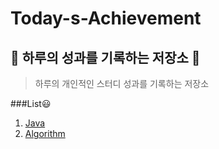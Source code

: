 # Today-s-Achievement
:book: 하루의 성과를 기록하는 저장소 :muscle:
--
>하루의 개인적인 스터디 성과를 기록하는 저장소

###List:smiley:
 1. [Java](#https://github.com/puregyu/Today-s-Achievement/blob/master/java)
 2. [Algorithm](#https://github.com/puregyu/Today-s-Achievement/blob/master/algorithm) 